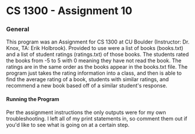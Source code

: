 # CS 1300 - Assignment 10

### General
This program was an Assignment for CS 1300 at CU Boulder (Instructor: Dr. Knox, TA: Erik Holbrook). Provided to use were a list of books (books.txt) and a list of student ratings (ratings.txt) of those books. The students rated the books from -5 to 5 with 0 meaning they have not read the book. The ratings are in the same order as the books appear in the books.txt file. The program just takes the rating information into a class, and then is able to find the average rating of a book, students with similar ratings, and recommend a new book based off of a similar student's response.

#### Running the Program
Per the assignment instructions the only outputs were for my own troubleshooting. I left all of my print statements in, so comment them out if you'd like to see what is going on at a certain step.
